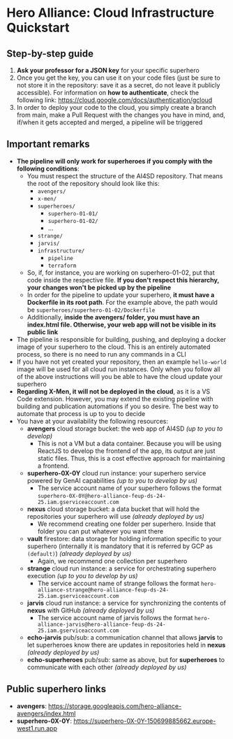 # Hero Alliance: Cloud Infrastructure Quickstart

## Step-by-step guide

1. **Ask your professor for a JSON key** for your specific superhero
2. Once you get the key, you can use it on your code files (just be sure to not store it in the repository: save it as a secret, do not leave it publicly accessible). For information on **how to authenticate**, check the following link: https://cloud.google.com/docs/authentication/gcloud
3. In order to deploy your code to the cloud, you simply create a branch from main, make a Pull Request with the changes you have in mind, and, if/when it gets accepted and merged, a pipeline will be triggered

## Important remarks
- **The pipeline will only work for superheroes if you comply with the following conditions**:
    - You must respect the structure of the AI4SD repository. That means the root of the repository should look like this:
        - `avengers/`
        - `x-men/`
        - `superheroes/`
            - `superhero-01-01/`
            - `superhero-01-02/`
            - ...
        - `strange/`
        - `jarvis/`
        - `infrastructure/`
            - `pipeline`
            - `terraform`
    - So, if, for instance, you are working on superhero-01-02, put that code inside the respective file. **If you don't respect this hierarchy, your changes won't be picked up by the pipeline**
    - In order for the pipeline to update your superhero, **it must have a Dockerfile in its root path**. For the example above, the path would be `superheroes/superhero-01-02/Dockerfile`
    - Additionally, **inside the avengers/ folder, you must have an index.html file. Otherwise, your web app will not be visible in its public link**
- The pipeline is responsible for building, pushing, and deploying a docker image of your superhero to the cloud. This is an entirely automated process, so there is no need to run any commands in a CLI
- If you have not yet created your repository, then an example `hello-world` image will be used for all cloud run instances. Only when you follow all of the above instructions will you be able to have the cloud update your superhero
- **Regarding X-Men, it will not be deployed in the cloud**, as it is a VS Code extension. However, you may extend the existing pipeline with building and publication automations if you so desire. The best way to automate that process is up to you to decide
- You have at your availability the following resources:
    - **avengers** cloud storage bucket: the web app of AI4SD *(up to you to develop)*
        - This is not a VM but a data container. Because you will be using ReactJS to develop the frontend of the app, its output are just static files. Thus, this is a cost effective approach for maintaining a frontend.
    - **superhero-0X-0Y** cloud run instance: your superhero service powered by GenAI capabilities *(up to you to develop by us)*
        - The service account name of your superhero follows the format `superhero-0X-0Y@hero-alliance-feup-ds-24-25.iam.gserviceaccount.com`
    - **nexus** cloud storage bucket: a data bucket that will hold the repositories your superhero will use *(already deployed by us)*
        - We recommend creating one folder per superhero. Inside that folder you can put whatever you want there
    - **vault** firestore: data storage for holding information specific to your superhero (internally it is mandatory that it is referred by GCP as `(default)`) *(already deployed by us)*
        - Again, we recommend one collection per superhero
    - **strange** cloud run instance: a service for orchestrating superhero execution *(up to you to develop by us)*
        - The service account name of strange follows the format `hero-alliance-strange@hero-alliance-feup-ds-24-25.iam.gserviceaccount.com`
    - **jarvis** cloud run instance: a service for synchronizing the contents of **nexus** with GitHub *(already deployed by us)*
        - The service account name of jarvis follows the format `hero-alliance-jarvis@hero-alliance-feup-ds-24-25.iam.gserviceaccount.com`
    - **echo-jarvis** pub/sub: a communication channel that allows **jarvis** to let superheroes know there are updates in repositories held in **nexus** *(already deployed by us)*
    - **echo-superheroes** pub/sub: same as above, but for **superheroes** to communicate with each other *(already deployed by us)*

## Public superhero links
- **avengers**: https://storage.googleapis.com/hero-alliance-avengers/index.html
- **superhero-0X-0Y**: https://superhero-0X-0Y-150699885662.europe-west1.run.app